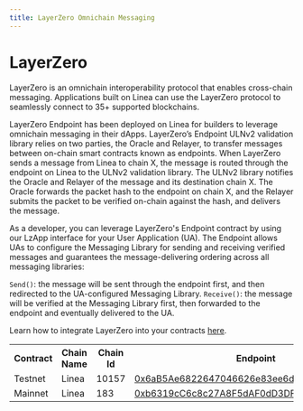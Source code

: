 ```yaml
---
title: LayerZero Omnichain Messaging
---
```


# LayerZero

LayerZero is an omnichain interoperability protocol that enables cross-chain messaging. Applications built on Linea can use the LayerZero protocol to seamlessly connect to 35+ supported blockchains.

LayerZero Endpoint has been deployed on Linea for builders to leverage omnichain messaging in their dApps. LayerZero’s Endpoint ULNv2 validation library relies on two parties, the Oracle and Relayer, to transfer messages between on-chain smart contracts known as endpoints. When LayerZero sends a message from Linea to chain X, the message is routed through the endpoint on Linea to the ULNv2 validation library. The ULNv2 library notifies the Oracle and Relayer of the message and its destination chain X. The Oracle forwards the packet hash to the endpoint on chain X, and the Relayer submits the packet to be verified on-chain against the hash, and delivers the message.

As a developer, you can leverage LayerZero's Endpoint contract by using our LzApp interface for your User Application (UA). The Endpoint allows UAs to configure the Messaging Library for sending and receiving verified messages and guarantees the message-delivering ordering across all messaging libraries:

`Send()`: the message will be sent through the endpoint first, and then redirected to the UA-configured Messaging Library. `Receive()`: the message will be verified at the Messaging Library first, then forwarded to the endpoint and eventually delivered to the UA.

Learn how to integrate LayerZero into your contracts [here](https://layerzero.gitbook.io/docs/).

<table>
  <tbody>
    <tr>
      <th>Contract</th>
      <th>Chain Name</th>
      <th>Chain Id</th>
      <th>Endpoint</th>
    </tr>
    <tr>
      <td>Testnet</td>
      <td>Linea</td>
      <td>10157</td>
      <td>
        <a href="https://goerli.lineascan.build/address/0x6aB5Ae6822647046626e83ee6dB8187151E1d5ab">
          0x6aB5Ae6822647046626e83ee6dB8187151E1d5ab
        </a>
      </td>
    </tr>
    <tr>
      <td>Mainnet</td>
      <td>Linea</td>
      <td>183</td>
      <td>
        <a href="https://lineascan.build/address/0xb6319cC6c8c27A8F5dAF0dD3DF91EA35C4720dd7">
          0xb6319cC6c8c27A8F5dAF0dD3DF91EA35C4720dd7
        </a>
      </td>
    </tr>
  </tbody>
</table>

